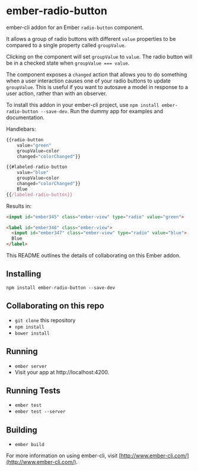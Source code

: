 # ember-radio-button

ember-cli addon for an Ember `radio-button` component.

It allows a group of radio buttons with different `value` properties
to be compared to a single property called `groupValue`.

Clicking on the component will set `groupValue` to `value`. The radio
button will be in a checked state when `groupValue === value`.

The component exposes a `changed` action that allows you to do something
when a user interaction causes one of your radio buttons to update `groupValue`.
This is useful if you want to autosave a model in response to a user action,
rather than with an observer.

To install this addon in your ember-cli project, use `npm install ember-radio-button --save-dev`.
Run the dummy app for examples and documentation.

Handlebars:
```javascript
{{radio-button
    value="green"
    groupValue=color
    changed="colorChanged"}}

{{#labeled-radio-button
    value="blue"
    groupValue=color
    changed="colorChanged"}}
    Blue
{{/labeled-radio-button}}
```

Results in:
```html
<input id="ember345" class="ember-view" type="radio" value="green">

<label id="ember346" class="ember-view">
  <input id="ember347" class="ember-view" type="radio" value="blue">
  Blue
</label>
```

This README outlines the details of collaborating on this Ember addon.

## Installing

`npm install ember-radio-button --save-dev`

## Collaborating on this repo

* `git clone` this repository
* `npm install`
* `bower install`

## Running

* `ember server`
* Visit your app at http://localhost:4200.

## Running Tests

* `ember test`
* `ember test --server`

## Building

* `ember build`

For more information on using ember-cli, visit [http://www.ember-cli.com/](http://www.ember-cli.com/).
